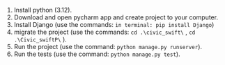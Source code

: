 1. Install python (3.12).
2. Download and open pycharm app and create project to your computer.
3. Install Django (use the commands: ```in terminal: pip install Django```)
4. migrate the project (use the commands: ```cd .\civic_swift\``` , ```cd .\Civic_swiftP\``` ).
5. Run the project (use the command: ```python manage.py runserver```).
6. Run the tests (use the command: ```python manage.py test```).

